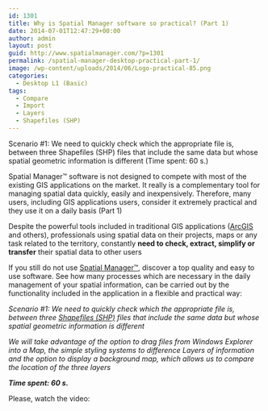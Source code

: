 ```yaml
---
id: 1301
title: Why is Spatial Manager software so practical? (Part 1)
date: 2014-07-01T12:47:29+00:00
author: admin
layout: post
guid: http://www.spatialmanager.com/?p=1301
permalink: /spatial-manager-desktop-practical-part-1/
image: /wp-content/uploads/2014/06/Logo-practical-85.png
categories:
  - Desktop L1 (Basic)
tags:
  - Compare
  - Import
  - Layers
  - Shapefiles (SHP)
---
```

Scenario #1: We need to quickly check which the appropriate file is, between three Shapefiles (SHP) files that include the same data but whose spatial geometric information is different (Time spent: 60 s.)

<!--more-->

Spatial Manager™ software is not designed to compete with most of the existing GIS applications on the market. It really is a complementary tool for managing spatial data quickly, easily and inexpensively. Therefore, many users, including GIS applications users, consider it extremely practical and they use it on a daily basis (Part 1)

Despite the powerful tools included in traditional GIS applications (<a title="ESRI ArcGIS page" href="http://www.esri.com/software/arcgis" target="_blank" rel="nofollow">ArcGIS</a> and others), professionals using spatial data on their projects, maps or any task related to the territory, constantly **need to check, extract, simplify or transfer** their spatial data to other users

If you still do not use <a title="Spatial Manager web" href="http://www.spatialmanager.com" target="_blank" rel="nofollow">Spatial Manager™</a>, discover a top quality and easy to use software. See how many processes which are necessary in the daily management of your spatial information, can be carried out by the functionality included in the application in a flexible and practical way:

_<span>Scenario #1</span>: We need to quickly check which the appropriate file is, between three <a title="Shapefiles (SHP) wiki" href="http://es.wikipedia.org/wiki/Shapefile" target="_blank" rel="nofollow">Shapefiles (SHP)</a> files that include the same data but whose spatial geometric information is different_

_We will take advantage of the option to drag files from Windows Explorer into a Map, the simple styling systems to difference Layers of information and the option to display a background map, which allows us to compare the location of the three layers_

**_Time spent: 60 s._**
  
Please, watch the video: